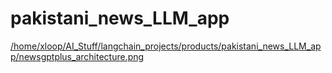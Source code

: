# pakistani_news_LLM_app

[/home/xloop/AI_Stuff/langchain_projects/products/pakistani_news_LLM_app/newsgptplus_architecture.png](https://github.com/muhammadosamahq/pakistani_news_LLM_app/blob/main/newsgptplus_architecture.png)
